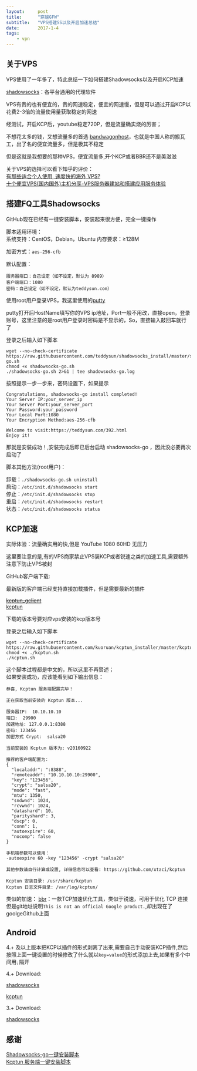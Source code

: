 ```yaml
---
layout:     post
title:      "穿越GFW"
subtitle:   "VPS搭建SS以及开启加速总结"
date:       2017-1-4
tags:
    - vpn
---
```


## 关于VPS

VPS使用了一年多了，特此总结一下如何搭建Shadowsocks以及开启KCP加速<br>

[shadowsocks](https://github.com/shadowsocks)：各平台通用的代理软件<br>

VPS有贵的也有便宜的，贵的网速稳定，便宜的网速慢，但是可以通过开启KCP以花费2-3倍的流量使用量获取稳定的网速<br>

经测试，开启KCP后，youtube稳定720P，但是流量确实烧的厉害；<br>

不想花太多的钱，又想流量多的首选 [bandwagonhost](http://bandwagonhost.com/)，也就是中国人称的搬瓦工，出了名的便宜流量多，但是极其不稳定<br>

但是这就是我想要的那种VPS，便宜流量多,开个KCP或者BBR还不是美滋滋<br>

关于VPS的选择可以看下知乎的评价：<br>
[有那些适合个人使用, 速度快的海外 VPS?](https://www.zhihu.com/question/20784987)<br>
[十个便宜VPS(国内国外)主机分享-VPS服务器建站和搭建应用服务体验](https://zhuanlan.zhihu.com/p/21872685)<br>

## 搭建FQ工具Shadowsocks


GitHub现在已经有一键安装脚本，安装起来很方便，完全一键操作<br>

脚本适用环境：<br>
	系统支持：CentOS，Debian，Ubuntu 
	内存要求：≥128M 

加密方式：`aes-256-cfb `<br>

默认配置：<br>

	服务器端口：自己设定（如不设定，默认为 8989）
	客户端端口：1080
	密码：自己设定（如不设定，默认为teddysun.com）
	
使用root用户登录VPS，我这里使用的[putty](http://www.putty.org/)<br>

putty打开后HostName填写你的VPS ip地址，Port一般不用改，直接open，登录账号，这里注意的是root用户登录时密码是不显示的，So，直接输入敲回车就行了<br>

登录之后输入如下脚本

	
	wget --no-check-certificate https://raw.githubusercontent.com/teddysun/shadowsocks_install/master/shadowsocks-go.sh
	chmod +x shadowsocks-go.sh
	./shadowsocks-go.sh 2>&1 | tee shadowsocks-go.log

按照提示一步一步来，密码设置下，如果提示
	
	Congratulations, shadowsocks-go install completed!
	Your Server IP:your_server_ip
	Your Server Port:your_server_port
	Your Password:your_password
	Your Local Port:1080
	Your Encryption Method:aes-256-cfb
	
	Welcome to visit:https://teddysun.com/392.html
	Enjoy it!

那就是安装成功！,安装完成后即已后台启动 shadowsocks-go ，因此没必要再次启动了<br>

脚本其他方法(root用户)：<br>

卸载：`./shadowsocks-go.sh uninstall`<br>
启动：`/etc/init.d/shadowsocks start`<br>
停止：`/etc/init.d/shadowsocks stop`<br>
重启：`/etc/init.d/shadowsocks restart`<br>
状态：`/etc/init.d/shadowsocks status`<br>
	

## KCP加速

实际体验：流量确实用的快,但是 YouTube 1080 60HD 无压力

这里要注意的是,有的VPS商家禁止VPS装KCP或者锐速之类的加速工具,需要额外注意下防止VPS被封

GitHub客户端下载:

最新版的客户端已经支持直接加载插件，但是需要最新的插件

~~[kcptun_gclient](https://github.com/dfdragon/kcptun_gclient)~~<br>
[kcptun](https://github.com/xtaci/kcptun/releases)<br>

下载的版本号要对应vps安装的kcp版本号

登录之后输入如下脚本

	wget --no-check-certificate https://raw.githubusercontent.com/kuoruan/kcptun_installer/master/kcptun.sh
	chmod +x ./kcptun.sh
	./kcptun.sh


这个脚本过程都是中文的，所以这里不再赘述；<br>
如果安装成功，应该能看到如下输出信息：


	恭喜, Kcptun 服务端配置完毕！
	 
	正在获取当前安装的 Kcptun 版本...
	 
	服务器IP:  10.10.10.10
	端口:  29900
	加速地址: 127.0.0.1:8388
	密码: 123456
	加密方式 Crypt:  salsa20
	 
	当前安装的 Kcptun 版本为: v20160922
	 
	推荐的客户端配置为: 
	{
	  "localaddr": ":8388",
	  "remoteaddr": "10.10.10.10:29900",
	  "key": "123456",
	  "crypt": "salsa20",
	  "mode": "fast",
	  "mtu": 1350,
	  "sndwnd": 1024,
	  "rcvwnd": 1024,
	  "datashard": 10,
	  "parityshard": 3,
	  "dscp": 0,
	  "conn": 1,
	  "autoexpire": 60,
	  "nocomp": false
	}
	 
	手机端参数可以使用：
	-autoexpire 60 -key "123456" -crypt "salsa20"
	 
	其他参数请自行计算或设置, 详细信息可以查看: https://github.com/xtaci/kcptun
	 
	Kcptun 安装目录: /usr/share/kcptun
	Kcptun 日志文件目录: /var/log/kcptun/

类似的加速：
[bbr](https://github.com/google/bbr)：一款TCP加速优化工具，类似于锐速，可用于优化 TCP 连接<br>
但是git地址说明`This is not an official Google product.`,却出现在了goolgeGithub上面<br>


## Android

4.+ 及以上版本把KCP以插件的形式剥离了出来,需要自己手动安装KCP插件,然后按照上面一键设置的时候修改了什么就以`key=value`的形式添加上去,如果有多个中间用`;`隔开

4.+ Download: 

[shadowsocks](https://github.com/shadowsocks/shadowsocks-android)

[kcptun](https://github.com/shadowsocks/kcptun-android)


3.+ Download:

[shadowsocks](https://github.com/shadowsocks/shadowsocks-android)

## 感谢

[Shadowsocks-go一键安装脚本](https://teddysun.com/392.html)<br>
[Kcptun 服务端一键安装脚本](https://blog.kuoruan.com/110.html)



